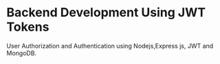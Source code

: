 # Backend Development Using JWT Tokens 
User Authorization and Authentication using Nodejs,Express js, JWT and MongoDB.

